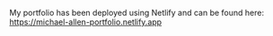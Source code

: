 My portfolio has been deployed using Netlify and can be found here:
https://michael-allen-portfolio.netlify.app
